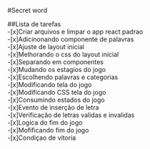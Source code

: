 #Secret word

##Lista de tarefas
<br>
-[x]Criar arquivos e limpar o app react padrao 
<br>
-[x]Adicinonando componente de palavras
<br>
-[x]Ajuste de layout inicial
<br>
-[x]Melhorando o css do layout inicial 
<br>
-[x]Separando em componentes
<br>
-[x]Mudando os estagios do jogo
<br>
-[x]Escolhendo palavras e categorias
<br>
-[x]Modificando tela do jogo
<br>
-[x]Modificando CSS tela do jogo
<br>
-[x]Consumindo estados do jogo
<br>
-[x]Evento de inserção de letra
<br>
-[x]Verificação de letras validas e invalidas
<br>
-[x]Logica do fim do jogo
<br>
-[x]Mofificando fim do jogo
<br>
-[x]Condiçao de vitoria